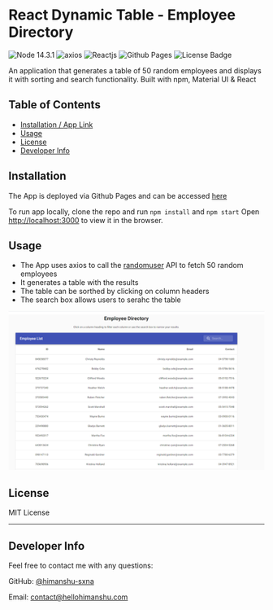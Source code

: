 # React Dynamic Table - Employee Directory

![Node 14.3.1](https://img.shields.io/badge/node-14.3.1-orange)
![axios](https://img.shields.io/badge/npm-axios-orange)
![Reactjs](https://img.shields.io/badge/UI-Reactjs-blue)
![Github Pages](https://img.shields.io/badge/deploy-GithubPages-orange)
![License Badge](https://img.shields.io/badge/license-MIT-green)

An application that generates a table of 50 random employees and displays it with sorting and search functionality.
Built with npm, Material UI & React



## Table of Contents

  - [Installation / App Link](#installation)
  - [Usage](#usage)
  - [License](#license)
  - [Developer Info](#developer-info)

## <a name="installation"></a>Installation

The App is deployed via Github Pages and can be accessed [here](https://tranquil-atoll-36609.herokuapp.com/)

To run app locally, clone the repo and run `npm install` and `npm start`
Open [http://localhost:3000](http://localhost:3000) to view it in the browser.

## <a name="usage"></a>Usage

- The App uses axios to call the [randomuser](https://randomuser.me/) API to fetch 50 random employees
- It generates a table with the results
- The table can be sorthed by clicking on column headers
- The search box allows users to serahc the table

![App Home](/demo/employee-directory.png)

## <a name="license"></a>License

MIT License

---

## <a name="developer-info"></a>Developer Info

Feel free to contact me with any questions:

GitHub: [@himanshu-sxna](https://github.com/himanshu-sxna)

Email: contact@hellohimanshu.com 